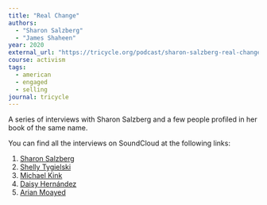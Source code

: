 ```yaml
---
title: "Real Change"
authors:
  - "Sharon Salzberg"
  - "James Shaheen"
year: 2020
external_url: "https://tricycle.org/podcast/sharon-salzberg-real-change/"
course: activism
tags:
  - american
  - engaged
  - selling
journal: tricycle
---
```


A series of interviews with Sharon Salzberg and a few people profiled in her book of the same name.

You can find all the interviews on SoundCloud at the following links:

1. [Sharon Salzberg](https://www.soundcloud.com/tricyclemag/sharon-salzberg-real-change)
1. [Shelly Tygielski](https://www.soundcloud.com/tricyclemag/shelly-tygielski-real-change)
1. [Michael Kink](https://www.soundcloud.com/tricyclemag/michael-kink-real-change)
1. [Daisy Hernández](https://www.soundcloud.com/tricyclemag/daisy-hernandez-real-change)
1. [Arian Moayed](https://www.soundcloud.com/tricyclemag/arian-moayed-real-change)

